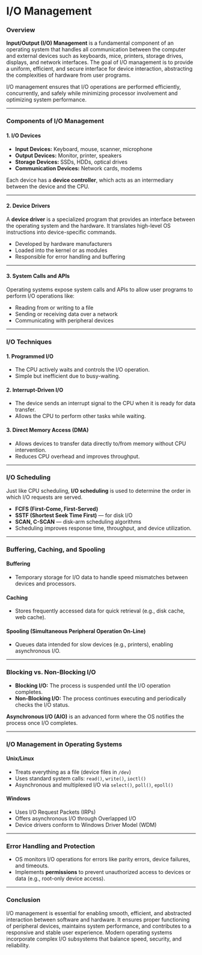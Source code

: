 # I/O Management

### **Overview**

**Input/Output (I/O) Management** is a fundamental component of an operating system that handles all communication between the computer and external devices such as keyboards, mice, printers, storage drives, displays, and network interfaces. The goal of I/O management is to provide a uniform, efficient, and secure interface for device interaction, abstracting the complexities of hardware from user programs.

I/O management ensures that I/O operations are performed efficiently, concurrently, and safely while minimizing processor involvement and optimizing system performance.

***

### **Components of I/O Management**

#### **1. I/O Devices**

* **Input Devices:** Keyboard, mouse, scanner, microphone
* **Output Devices:** Monitor, printer, speakers
* **Storage Devices:** SSDs, HDDs, optical drives
* **Communication Devices:** Network cards, modems

Each device has a **device controller**, which acts as an intermediary between the device and the CPU.

***

#### **2. Device Drivers**

A **device driver** is a specialized program that provides an interface between the operating system and the hardware. It translates high-level OS instructions into device-specific commands.

* Developed by hardware manufacturers
* Loaded into the kernel or as modules
* Responsible for error handling and buffering

***

#### **3. System Calls and APIs**

Operating systems expose system calls and APIs to allow user programs to perform I/O operations like:

* Reading from or writing to a file
* Sending or receiving data over a network
* Communicating with peripheral devices

***

### **I/O Techniques**

#### **1. Programmed I/O**

* The CPU actively waits and controls the I/O operation.
* Simple but inefficient due to busy-waiting.

#### **2. Interrupt-Driven I/O**

* The device sends an interrupt signal to the CPU when it is ready for data transfer.
* Allows the CPU to perform other tasks while waiting.

#### **3. Direct Memory Access (DMA)**

* Allows devices to transfer data directly to/from memory without CPU intervention.
* Reduces CPU overhead and improves throughput.

***

### **I/O Scheduling**

Just like CPU scheduling, **I/O scheduling** is used to determine the order in which I/O requests are served.

* **FCFS (First-Come, First-Served)**
* **SSTF (Shortest Seek Time First)** — for disk I/O
* **SCAN, C-SCAN** — disk-arm scheduling algorithms
* Scheduling improves response time, throughput, and device utilization.

***

### **Buffering, Caching, and Spooling**

#### **Buffering**

* Temporary storage for I/O data to handle speed mismatches between devices and processors.

#### **Caching**

* Stores frequently accessed data for quick retrieval (e.g., disk cache, web cache).

#### **Spooling (Simultaneous Peripheral Operation On-Line)**

* Queues data intended for slow devices (e.g., printers), enabling asynchronous I/O.

***

### **Blocking vs. Non-Blocking I/O**

* **Blocking I/O:** The process is suspended until the I/O operation completes.
* **Non-Blocking I/O:** The process continues executing and periodically checks the I/O status.

**Asynchronous I/O (AIO)** is an advanced form where the OS notifies the process once I/O completes.

***

### **I/O Management in Operating Systems**

#### **Unix/Linux**

* Treats everything as a file (device files in `/dev`)
* Uses standard system calls: `read()`, `write()`, `ioctl()`
* Asynchronous and multiplexed I/O via `select()`, `poll()`, `epoll()`

#### **Windows**

* Uses I/O Request Packets (IRPs)
* Offers asynchronous I/O through Overlapped I/O
* Device drivers conform to Windows Driver Model (WDM)

***

### **Error Handling and Protection**

* OS monitors I/O operations for errors like parity errors, device failures, and timeouts.
* Implements **permissions** to prevent unauthorized access to devices or data (e.g., root-only device access).

***

### **Conclusion**

I/O management is essential for enabling smooth, efficient, and abstracted interaction between software and hardware. It ensures proper functioning of peripheral devices, maintains system performance, and contributes to a responsive and stable user experience. Modern operating systems incorporate complex I/O subsystems that balance speed, security, and reliability.
